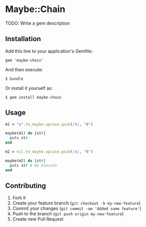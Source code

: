 # Maybe::Chain

TODO: Write a gem description

## Installation

Add this line to your application's Gemfile:

    gem 'maybe-chain'

And then execute:

    $ bundle

Or install it yourself as:

    $ gem install maybe-chain

## Usage

```ruby
m1 = "a".to_maybe.upcase.gsub(/A/, "B")

maybe(m1) do |str|
  puts str
end

m2 = nil.to_maybe.upcase.gsub(/A/, "B")

maybe(m2) do |str|
  puts str # No Execute
end
```

## Contributing

1. Fork it
2. Create your feature branch (`git checkout -b my-new-feature`)
3. Commit your changes (`git commit -am 'Added some feature'`)
4. Push to the branch (`git push origin my-new-feature`)
5. Create new Pull Request
